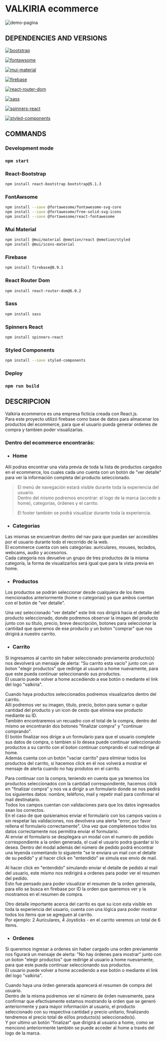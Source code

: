 # VALKIRIA ecommerce

![demo-pagina](https://user-images.githubusercontent.com/85142033/143733704-a81ef391-50f8-459f-bfca-cfad0e6effeb.gif)

## DEPENDENCIES AND VERSIONS 

[![bootstrap](https://img.shields.io/badge/bootstrap-%5E5.1.3-purple)](https://react-bootstrap.github.io/)

[![fontawsome](https://img.shields.io/badge/fontawsome-%5E0.1.16-purple)](https://fontawesome.com/v5.15/how-to-use/on-the-web/using-with/react)

[![mui-material](https://img.shields.io/badge/mui--material-%5E5.2.3-purple)](https://mui.com/)

[![firebase](https://img.shields.io/badge/firebase-%5E8.9.1-purple)](https://firebase.google.com/)

[![react-router-dom](https://img.shields.io/badge/react--router--dom-%5E6.0.2-purple)](https://v5.reactrouter.com/web/guides/quick-start)

[![sass](https://img.shields.io/badge/sass-%5E1.43.4-purple)](https://sass-lang.com/)

[![spinners-react](https://img.shields.io/badge/spinners--react-%5E1.0.6-purple)](https://www.npmjs.com/package/spinners-react)

[![styled-components](https://img.shields.io/badge/styled--components-%5E5.3.3-purple)](https://styled-components.com/)

## COMMANDS

### Development mode

### `npm start`

### React-Bootstrap

```sh
npm install react-bootstrap bootstrap@5.1.3
```

### FontAwsome

```sh
npm install --save @fortawesome/fontawesome-svg-core
npm install --save @fortawesome/free-solid-svg-icons
npm install --save @fortawesome/react-fontawesome
```

### Mui Material

```sh
npm install @mui/material @emotion/react @emotion/styled
npm install @mui/icons-material
```

### Firebase

```sh
npm install firebase@8.9.1
```

### React Router Dom

```sh
npm install react-router-dom@6.0.2
```

### Sass

```sh
npm install sass
```

### Spinners React

```sh
npm install spinners-react
```

### Styled Components

```sh
npm install --save styled-components
```

### Deploy

### `npm run build`


## DESCRIPCION

Valkiria ecommerce es una empresa ficticia creada con React.js.  
Para este proyecto utilizó firebase como base de datos para almacenar los productos del ecommerce, para que el usuario pueda generar ordenes de compra y tambien poder visualizarlas. 

### Dentro del ecommerce encontrarás:

- ### Home

Allí podras encontrar una vista previa de toda la lista de productos cargados en el ecommerce, los cuales cada uno cuenta con un botón de "ver detalle" para ver la información completa del producto seleccionado.  

> El menú de navegación estará visible durante toda la experiencia del usuario.  
> Dentro del mismo podremos encontrar: el logo de la marca (accede a home), categorías, órdenes y el carrito.  
> 
> El footer también se podrá visualizar durante toda la experiencia. 

- ### Categorías

Las mismas se encuentran dentro del nav para que puedan ser accesibles por el usuario durante todo el recorrido de la web.  
El ecommerce cuenta con seis categorías: auriculares, mouses, teclados, webcams, audio y accesorios.  
Cada categoría nos devuelve un grupo de tres productos de la misma categoría, la forma de visualizarlos será igual que para la vista previa en home.

- ### Productos

Los productos se podrán seleccionar desde cualquiera de los items mencionados anteriormente (home o categorias) ya que ambos cuentan con el botón de "ver detalle". 

Una vez seleccionado "ver detalle" este link nos dirigirá hacia el detalle del producto seleccionado, donde podremos observar la imagen del producto junto con su título, precio, breve descripción, botones para seleccionar la cantidad que queremos de ese producto y un boton "comprar" que nos dirigirá a nuestro carrito.

- ### Carrito

Si ingresamos al carrito sin haber seleccionado previamente producto(s) nos devolverá un mensaje de alerta: "Su carrito esta vacío" junto con un boton "elegir productos" que redirige al usuario a home nuevamente, para que este pueda continuar seleccionando sus productos.  
El usuario puede volver a home accediendo a ese botón o mediante el link del logo "valkiria". 

Cuando haya productos seleccionados podremos visualizarlos dentro del carrito.  
Allí podremos ver su imagen, titulo, precio, boton para sumar o quitar cantidad del producto y un icon de cesto que elimina ese producto mediante su ID.  
También encontraremos un recuadro con el total de la compra, dentro del mismo se encontrarán dos botones "finalizar compra" y "continuar comprando".  
El botón finalizar nos dirige a un formulario para que el usuario complete sus datos de compra, o tambien si lo desea puede continuar seleccionando productos a su carrito con el boton continuar comprando el cual redirige al home.  
Además cuenta con un botón "vaciar carrito" para eliminar todos los productos del carrito, si hacemos click en él nos volverá a mostrar el mensaje de alerta cuando no hay produtos en el carrito. 

Para continuar con la compra, teniendo en cuenta que ya tenemos los productos seleccionados con la cantidad correspondiente, hacemos click en "finalizar compra" y nos va a dirigir a un formulario donde se nos pedirá los siguientes datos: nombre, teléfono, mail y repetir mail para confirmar el mail destinatario.  
Todos los campos cuentan con validaciones para que los datos ingresados sean los correctos.  
En el caso de que quisieramos enviar el formulario con los campos vacios o sin respetar las validaciones, nos devolvera una alerta "error, por favor rellena el formulario correctamente". Una vez que completemos todos los datos correctamente nos permitira enviar el formulario.  
Al enviar el formulario se desplegara un modal con el numero de pedido correspondiente a la orden generada, el cual el usuario podra guardar si lo desea. Dentro del modal además del número de pedido podrá encontrar una leyenda comentando lo siguiente "se le enviara un mail con el detalle de su pedido" y al hacer click en "entendido" se simula ese envío de mail. 

Al hacer click en "entendido" simulando enviar el detalle de pedido al mail del usuario, este mismo nos redirigirá a ordenes para poder ver el resumen del pedido.  
Esto fue pensado para poder visualizar el resumen de la orden generada, para ello se busca en firebase por ID la orden que queremos ver y la mostramos en el resumen de compra. 

Otro detalle importante acerca del carrito es que su icon esta visible en toda la experiencia del usuario, cuenta con una lógica para poder mostrar todos los items que se agreguen al carrito.  
Por ejemplo: 2 Auriculares, 4 Joysticks - en el carrito veremos un total de 6 items. 


- ### Ordenes 

Si queremos ingresar a ordenes sin haber cargado una orden previamente nos figurará un mensaje de alerta: "No hay órdenes para mostrar" junto con un boton "elegir productos" que redirige al usuario a home nuevamente, para que este pueda continuar seleccionando sus productos.  
El usuario puede volver a home accediendo a ese botón o mediante el link del logo "valkiria". 

Cuando haya una órden generada aparecerá el resumen de compra del usuario.  
Dentro de la misma podremos ver el número de órden nuevamente, para confirmar que efectivamente estamos mostrando la orden que se generó anteriormente y para mayor información al usuario, el producto seleccionado con su respectiva cantidad y precio unitario, finalizando tendremos el precio total de el/los producto(s) seleccionado(s).  
Y por ultimo un botón "finalizar" que dirigirá al usuario a home, como se mencionó anteriormente también se puede acceder al home a través del logo de la marca. 

